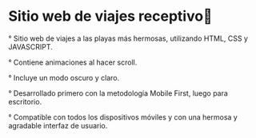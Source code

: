 # Sitio web de viajes receptivo🌊

° Sitio web de viajes a las playas más hermosas, utilizando HTML, CSS y JAVASCRIPT. 

° Contiene animaciones al hacer scroll. 

° Incluye un modo oscuro y claro.

° Desarrollado primero con la metodología Mobile First, luego para escritorio. 

° Compatible con todos los dispositivos móviles y con una hermosa y agradable interfaz de usuario.
